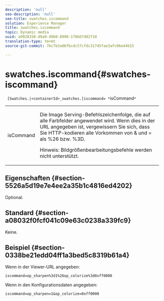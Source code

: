 ```yaml
---
description: 'null'
seo-description: 'null'
seo-title: swatches.iscommand
solution: Experience Manager
title: swatches.iscommand
topic: Dynamic media
uuid: a9928350-d9a9-49b0-8990-1f8b67d82f10
translation-type: tm+mt
source-git-commit: 7bc7b3a86fbcdc57cfdc31745fae3afc06e44b15

---
```



# swatches.iscommand{#swatches-iscommand}

` [Swatches.|<containerId>_swatches.]iscommand= *`isCommand`*`

<table id="table_43A84C1044574A6FAB8CE67D71AAD5EC"> 
 <tbody> 
  <tr> 
   <td colname="col1"> <p> <span class="codeph"> <span class="varname"> isCommand</span></span> </p> </td> 
   <td colname="col2"> <p> Die Image Serving-Befehlszeichenfolge, die auf alle Farbfelder angewendet wird. Wenn dies in der URL angegeben ist, vergewissern Sie sich, dass Sie HTTP-kodieren alle Vorkommen von <span class="codeph"> &amp;</span> und <span class="codeph"> =</span> als <span class="codeph"> %26</span> bzw. <span class="codeph"> %3D</span>. </p> <p> <p>Hinweis:  Bildgrößenbearbeitungsbefehle werden nicht unterstützt. </p> </p> </td> 
  </tr> 
 </tbody> 
</table>

## Eigenschaften {#section-5526a5d19e7e4ee2a35b1c4816ed4202}

Optional.

## Standard {#section-a08032f0fcf041c09e63c0238a339fc9}

Keine.

## Beispiel {#section-0338be21edd04ff1a3bed5c8319b61a4}

Wenn in der Viewer-URL angegeben:

`iscommand=op_sharpen%3d1%26op_colorize%3d0xff0000`

Wenn in den Konfigurationsdaten angegeben:

`iscommand=op_sharpen=1&op_colorize=0xff0000`
